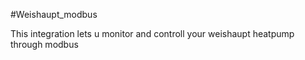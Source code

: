 #Weishaupt_modbus

This integration lets u monitor and controll your weishaupt heatpump through modbus
